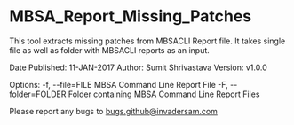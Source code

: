 # MBSA_Report_Missing_Patches
This tool extracts missing patches from MBSACLI Report file. It takes single file as well as folder with MBSACLI reports as an input.

Date Published: 11-JAN-2017
Author: Sumit Shrivastava
Version: v1.0.0

Options:
-f, --file=FILE MBSA Command Line Report File
-F, --folder=FOLDER Folder containing MBSA Command Line Report Files

Please report any bugs to bugs.github@invadersam.com
